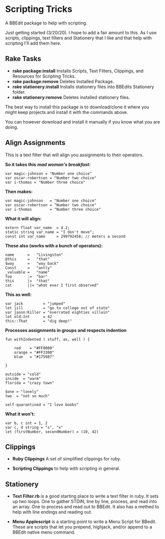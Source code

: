 # Scripting Tricks
A BBEdit package to help with scripting.

Just getting started (3/20/20). I hope to add a fair amount to this. As I use scripts, clippings, text filters and Stationery that I like and that help with scripting I'll add them here.

## Rake Tasks
- __rake package:install__ Installs Scripts, Text Filters, Clippings, and Resources for Scripting Tricks.
- __rake package:remove__ Deletes Installed Package.
- __rake stationery:install__ Installs stationery files into BBEdits Stationery folder.
- __rake stationery:remove__ Deletes installed stationery files.

The best way to install this package is to download/clone it where you might keep projects and install it with the commands above.

You can however download and install it manually if you know what you are doing.

## Align Assignments
This is a text filter that will align you assignments to their operators.

__So it takes this__ ___mad woman's breakfast:___

```
var magic-johnson = "Number one choice"
var oscar-robertson = "Number two choice"
var i-thomas = "Number three choice"
```
__Then makes:__ 

```
var magic-johnson   = "Number one choice"
var oscar-robertson = "Number two choice"
var i-thomas        = "Number three choice"
```

__What it will align:__

```
extern float var_name  = 4.2;  
static string var_name = "I don't move";  
const int var_name     = 299792458; // meters a second
```

__These also (works with a bunch of operators):__

```
name      =   "Livingston"
@this     =   "that"
$way      =   "way back"
Const     =   "antly"  
_valuable =   "name"
foo       :=  "bar"
this      |=  "that"
cat       ||= "what ever I first observed"
```
__This as well:__

```
var jack         = "jumped"  
let jill         = "go to college out of state"  
var jason:Killer = "overrated eighties villain"  
let old:Int      = 42  
this::That       = "dig deep!"  

```

__Processes assignments in groups and respects indention__

```
fun withIndented ( stuff, as, well ) {

	red    = "#FF0000"  
	orange = "#FF3300"  
	blue   = "#175987"  

}

outside = "cold"
inside  = "warm"
florida = "crazy town"

$one = "lonely"
two  = "not so much"

self-quarantined = "I love books"

```


__What it won't:__

```
var b, c int = 1, 2
var c, d string = "s", "x"
let (firstNumber, secondNumber) = (10, 42)
```

## Clippings
- __Ruby Clippings__ A set of simplified clippings for ruby.

- __Scripting Clippings__ to help with scripting in general.

## Stationery
- __Text Filter.rb__ is a good starting place to write a text filter in ruby. It sets up two loops. One to gather STDIN, line by line, process, and read into an array. One to process and read out to BBEdit. It also has a methed to help with line endings and reading out.

- __Menu Applescript__ is a starting point to write a Menu Script for BBedit. These are scripts that let you prepend, highjack, and/or append to a BBEdit native menu command.
